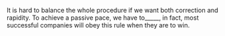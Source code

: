 It is hard to balance the whole procedure if we want both correction and rapidity. To achieve a passive pace, we have to_____, in fact, most successful companies will obey this rule when they are to win.